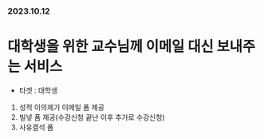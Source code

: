 ### 2023.10.12
# 대학생을 위한 교수님께 이메일 대신 보내주는 서비스

- 타겟 : 대학생
1. 성적 이의제기 이메일 폼 제공
2. 빌넣 폼 제공(수강신청 끝난 이후 추가로 수강신청)
3. 사유결석 폼
